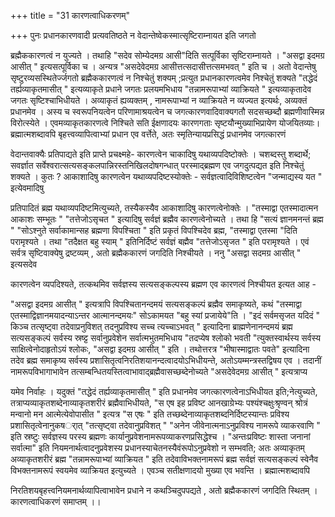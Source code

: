 +++
title = "31 कारणत्वाधिकरणम्"

+++
पुनः प्रधानकारणवादी प्रत्यवतिष्ठते न वेदान्तेष्वेकस्मात्सृष्टिराम्नायत इति जगतो

ब्रह्मैककारणत्वं न युज्यते । तथाहि "सदेव सोम्येदमग्र आसी"दिति सत्पूर्विका सृष्टिराम्नायते । "असद्वा इदमग्र आसीत् " इत्यसत्पूर्विका च । अन्यत्र "असदेवेदमग्र आसीत्तत्सदासीत्तत्समभवत् " इति च । अतो वेदान्तेषु सृष्टुरव्यसस्थितेर्ज्जगतो ब्रह्मैककारणत्वं न निश्चेतुं शक्यम् ;प्रत्युत प्रधानकारणत्वमेव निश्चेतुं शक्यते "तद्धेदं तर्ह्यव्याकृतमासीत् " इत्यव्याकृते प्रधाने जगतः प्रलयमभिधाय "तन्नामरूपाभ्यां व्याक्रियते " इत्यव्याकृतादेव जगतः सृष्टिश्चाभिधीयते । अव्याकृतं ह्यव्यक्तम् , नामरूपाभ्यां न व्याक्रियते न व्यज्यत इत्यर्थः, अव्यक्तं प्रधानमेव । अस्य च स्वरूपनियत्वेन परिणामाश्रयत्वेन च जगत्कारणवादिवाक्यगतौ सदसच्छब्दौ ब्रह्मणीवास्मिन्न विरोत्स्येते । एवमव्याकृतकारणत्वे निश्चिते सति ईक्षणादयः कारणगताः सृष्टयौन्मुख्याभिप्रायेण योजयितव्याः। ब्रह्मात्मशब्दावपि बृहत्त्वव्यापित्वाभ्यां प्रधान एव वर्त्तेते, अतः स्मृतिन्यायप्रसिद्धं प्रधानमेव जगत्कारणं

वेदान्तवाक्यैः प्रतिपाद्यते इति प्राप्ते प्रचक्ष्महे- कारणत्वेन चाकादिषु यथाव्यपदिष्टोक्तेः । चशब्दस्तु शब्दार्थे; सवर्ज्ञात सर्वेश्वरात्सत्यसङ्कलपान्निरस्तनिखिलदोषगन्धात् परस्माद्ब्रह्मण एव जगदुत्पद्यत इति निश्चेतुं शक्यते । कुतः ? आकाशादिषु कारणत्वेन यथाव्यपदिष्टस्योक्तेः - सर्वज्ञत्वादिविशिष्टत्वेन "जन्माद्यस्य यत " इत्येवमादिषु

प्रतिपादितं ब्रह्म यथाव्यपदिष्टमित्युच्यते, तस्यैकस्यैव आकाशादिषु कारणत्वेनोक्तेः । "तस्माद्वा एतस्मादात्मन आकाशः सम्भूतः " "तत्तेजोऽसृचत " इत्यादिषु सर्वज्ञं ब्रह्मैव कारणत्वेनोच्यते । तथा हि "सत्यं ज्ञानमनन्तं ब्रह्म " "सोऽश्नुते सर्वाकामान्सह ब्रह्मणा विपश्चिता " इति प्रकृतं विपश्चिदेव ब्रह्म, "तस्माद्वा एतस्मा "दिति परामृश्यते । तथा "तदैक्षत बहु स्याम् " इतिनिर्दिष्टं सर्वज्ञं बह्मैव "तत्तेजोऽसृजत " इति परामृश्यते । एवं सर्वत्र सृष्टिवाक्येषु द्रष्टव्यम् , अतो ब्रह्मैककारणं जगदिति निश्चीयते । ननु "असद्वा सदमग्र आसीत् " इत्यसदेव

कारणत्वेन व्यपदिश्यते, तत्कथमिव सर्वज्ञस्य सत्यसङ्कल्पस्य ब्रह्मण एव कारणत्वं निश्चीयत इत्यत आह -

"असद्वा इदमग्र आसीत् " इत्यत्रापि विपश्चितानन्दमयं सत्यसङ्कल्पं ब्रह्मैव समाकृष्यते, कथं "तस्माद्वा एतस्माद्विज्ञानमयादन्याऽन्तर आत्मानन्दमयः" सोऽकामयत "बहु स्यां प्रजायेये"ति । "इदं सर्वमसृजत यदिदं " किञ्च तत्सृष्ट्वा तदेवाप्रनुविशत् तदनुप्रविश्य सच्च त्यच्चाऽभवत् " इत्यादिना ब्राह्मणेनानन्दमयं ब्रह्म सत्यसङ्कल्पं सर्वस्य स्रष्ट्ट सर्वानुप्रवेशेन सर्वात्मभुतमभिधाय "तदप्येष श्लोको भवती "त्युक्तस्वार्थस्य सर्वस्य साक्षित्वेनोदाहृतोऽयं श्लोकः, "असद्वा इदमग्र आसीत् " इति । तथोत्तरत्र "भीषास्माद्वातः पवते" इत्यादिना तदेव ब्रह्म समाकृष्य सर्वस्य प्रशासितृत्वनिरतिशयानन्दत्वादयोऽभिधीयन्ते, अतोऽयम्मन्त्रस्तद्विषय एव । तदानीं नामरूपविभागाभावेन तत्सम्बन्धितयस्तित्वाभावाद्ब्रह्मैवासच्छब्देनोच्यते "असदेवेदमग्र आसीत् " इत्यत्राप्य

यमेव निर्वाहः । यदुक्तं "तद्धेदं तर्ह्यव्याकृतमासीत् " इति प्रधानमेव जगत्कारणत्वेनाऽभिधीयत इति;नेत्युच्यते, तत्राप्यव्याकृतशब्देनाव्याकृतशरीरं ब्रह्मैवाभिधीयते, "स एष इह प्रविष्ट आनखाग्रेभ्यः पश्यंश्चक्षुःश्रृण्वन् श्रोत्रं मन्वानो मन आत्मेत्येवोपासीत " इत्यत्र "स एषः " इति तच्छब्देनाव्याकृतशब्दनिर्दिष्टस्यान्तः प्रविश्य प्रशासितृत्वेनानुकषर्ात् "तत्सृष्ट्वा तदेवानुप्रविशत् " "अनेन जीवेनात्मनाऽनुप्रविश्य नामरूपे व्याकरवाणि " इति स्रष्टुः सर्वज्ञस्य परस्य ब्रह्मणः कार्यानुप्रवेशनामरूपव्याकरणप्रसिद्धेश्च । "अन्तःप्रविष्टः शास्ता जनानां सर्वात्मा" इति नियमनार्थत्वादनुप्रवेशस्य प्रधानस्याचेतनस्यैवंरूपोऽनुप्रवेशो न सम्भवति; अतः अव्याकृतम् अव्याकृतशरीरं ब्रह्म "तन्नामरूपाभ्यां व्याक्रियत " इति तदेवाविभक्तनामरूपं ब्रह्म सर्वज्ञं सत्यसङ्कल्पं स्वेनैव विभक्तनामरूपं स्वयमेव व्याक्रियत इत्युच्यते । एवञ्च सतीक्षणादयो मुख्या एव भवन्ति । ब्रह्मात्मशब्दावपि

निरतिशयबृहत्त्वनियमनार्थव्यापित्वाभावेन प्रधाने न कथञ्चिदुपपद्यते , अतो ब्रह्मैककारणं जगदिति स्थितम् । कारणत्वाधिकरणं समाप्तम् ।।